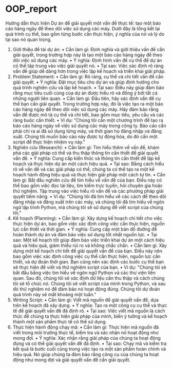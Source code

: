 # OOP_report
Hướng dẫn thực hiện
Dự án để giải quyết một vấn đề thực tế: tạo một báo cáo hàng ngày để theo dõi việc sử dụng các máy. Dưới đây là tổng kết lại quá trình cụ thể, bao gồm từng bước cần thực hiện, ý nghĩa của nó và lý do tại sao nó quan trọng.
1. Giới thiệu đề tài dự án:
•	Cần làm gì: Định nghĩa và giới thiệu vấn đề cần giải quyết, trong trường hợp này là tạo một báo cáo hàng ngày để theo dõi việc sử dụng các máy.
•	Ý nghĩa: Định hình vấn đề cụ thể để dự án có thể tập trung vào việc giải quyết nó.
•	Tại sao: Việc xác định rõ ràng vấn đề giúp dễ dàng hơn trong việc lập kế hoạch và triển khai giải pháp.
2. Problem Statement:
•	Cần làm gì: Rõ ràng, cụ thể và chi tiết vấn đề cần giải quyết.
•	Ý nghĩa: Đặt mục tiêu cho dự án và giúp định hướng cho quá trình nghiên cứu và lập kế hoạch.
•	Tại sao: Điều này giúp đảm bảo rằng mục tiêu cuối cùng của dự án được hiểu rõ và đồng ý bởi tất cả những người liên quan.
•	Cần làm gì: Đầu tiên, hãy xác định vấn đề cụ thể bạn cần giải quyết. Trong trường hợp này, đó là việc tạo ra một báo cáo hàng ngày để theo dõi việc sử dụng các máy. Hãy đảm bảo rằng vấn đề được mô tả cụ thể và chi tiết, bao gồm mục tiêu, yêu cầu và các ràng buộc cần thiết.
•	Ví dụ: "Chúng tôi cần một chương trình để tạo ra báo cáo hàng ngày về việc sử dụng các máy trong công ty. Báo cáo cần phải chỉ ra ai đã sử dụng từng máy, và thời gian họ đăng nhập và đăng xuất. Chúng tôi muốn báo cáo này được tự động hóa, do đó cần một script để thực hiện nhiệm vụ này."
3. Nghiên cứu (Research):
•	Cần làm gì: Tìm hiểu thêm về vấn đề, khám phá các giải pháp có thể và thu thập thông tin cần thiết để giải quyết vấn đề.
•	Ý nghĩa: Cung cấp kiến thức và thông tin cần thiết để lập kế hoạch và thực hiện dự án một cách hiệu quả.
•	Tại sao: Bằng cách hiểu rõ về vấn đề và các giải pháp có thể, chúng ta có thể tạo ra một kế hoạch hành động hiệu quả và thực hiện giải pháp một cách tự tin.
•	Cần làm gì: Bắt đầu nghiên cứu để tìm hiểu về vấn đề của bạn. Điều này có thể bao gồm việc đọc tài liệu, tìm kiếm trực tuyến, hỏi chuyên gia hoặc thử nghiệm. Tập trung vào việc hiểu rõ vấn đề và các phương pháp giải quyết tiềm năng.
•	Ví dụ: "Chúng tôi đã tìm hiểu về các cách để theo dõi đăng nhập và đăng xuất trên các máy, và chúng tôi đã tìm hiểu về ngôn ngữ lập trình Python, mà chúng tôi sẽ sử dụng để viết script của chúng tôi."
4. Kế hoạch (Planning):
•	Cần làm gì: Xây dựng kế hoạch chi tiết cho việc thực hiện dự án, bao gồm việc xác định công việc cần thực hiện, nguồn lực cần thiết và thời gian.
•	Ý nghĩa: Cung cấp một bản đồ đường để hoàn thành dự án và đảm bảo việc sử dụng tốt nhất nguồn lực.
•	Tại sao: Một kế hoạch tốt giúp đảm bảo việc triển khai dự án một cách hiệu quả và hiệu quả, giảm thiểu rủi ro và không chắc chắn.
•	Cần làm gì: Xây dựng một kế hoạch chi tiết để giải quyết vấn đề của bạn. Điều này nên bao gồm việc xác định công việc cụ thể cần thực hiện, nguồn lực cần thiết, và dự đoán thời gian. Bạn cũng nên xác định các bước cụ thể bạn sẽ thực hiện để viết và thử nghiệm script của bạn.
•	Ví dụ: "Chúng tôi sẽ bắt đầu bằng việc tìm hiểu về ngôn ngữ Python và các thư viện liên quan. Sau đó, chúng tôi sẽ xác định dữ liệu cần thu thập và cách chúng tôi sẽ tổ chức nó. Chúng tôi sẽ viết script của mình trong Python, và sau đó thử nghiệm nó để đảm bảo nó hoạt động đúng. Chúng tôi dự đoán quá trình này sẽ mất khoảng một tuần."
5. Writing Script:
•	Cần làm gì: Viết mã nguồn để giải quyết vấn đề, dựa trên kế hoạch đã xây dựng.
•	Ý nghĩa: Tạo ra một công cụ cụ thể và thực tế để giải quyết vấn đề đã định rõ.
•	Tại sao: Việc viết mã nguồn là cách thức để chúng ta thực hiện giải pháp của mình, biến ý tưởng và kế hoạch thành một sản phẩm thực tế có thể sử dụng.
6. Thực hiện hành động chạy mã:
•	Cần làm gì: Thực hiện mã nguồn đã viết trong môi trường thực tế, kiểm tra và xác nhận nó hoạt động như mong đợi.
•	Ý nghĩa: Xác nhận rằng giải pháp của chúng ta hoạt động đúng và có thể giải quyết vấn đề đã định.
•	Tại sao: Chạy mã và kiểm tra kết quả là bước cuối cùng trong việc tạo ra một sản phẩm hoàn chỉnh và hiệu quả. Nó giúp chúng ta đảm bảo rằng công cụ của chúng ta hoạt động như mong đợi và giải quyết vấn đề cần giải quyết.

